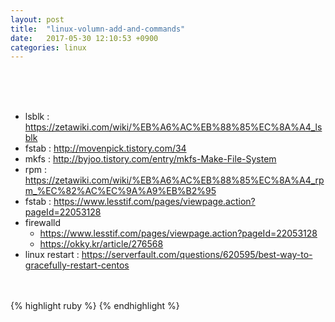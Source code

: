 ```yaml
---
layout: post
title:  "linux-volumn-add-and-commands"
date:   2017-05-30 12:10:53 +0900
categories: linux
---
```


<br><br><br>

- lsblk : https://zetawiki.com/wiki/%EB%A6%AC%EB%88%85%EC%8A%A4_lsblk
- fstab : http://movenpick.tistory.com/34
- mkfs : http://byjoo.tistory.com/entry/mkfs-Make-File-System
- rpm : https://zetawiki.com/wiki/%EB%A6%AC%EB%88%85%EC%8A%A4_rpm_%EC%82%AC%EC%9A%A9%EB%B2%95  
- fstab : https://www.lesstif.com/pages/viewpage.action?pageId=22053128  
- firewalld
  - https://www.lesstif.com/pages/viewpage.action?pageId=22053128  
  - https://okky.kr/article/276568
- linux restart : https://serverfault.com/questions/620595/best-way-to-gracefully-restart-centos
<br><br><br>



{% highlight ruby %}
{% endhighlight %}
